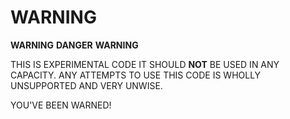 # WARNING

**WARNING** **DANGER** **WARNING**

THIS IS EXPERIMENTAL CODE IT SHOULD **NOT** BE USED IN ANY CAPACITY. ANY ATTEMPTS TO USE THIS CODE IS WHOLLY UNSUPPORTED AND VERY UNWISE.

YOU'VE BEEN WARNED!
